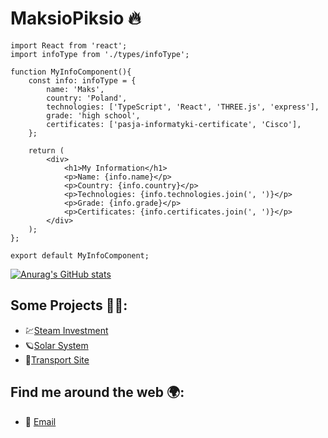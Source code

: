 # MaksioPiksio 🔥

```tsx
import React from 'react';
import infoType from './types/infoType';

function MyInfoComponent(){
    const info: infoType = {
        name: 'Maks',
        country: 'Poland',
        technologies: ['TypeScript', 'React', 'THREE.js', 'express'],
        grade: 'high school',
        certificates: ['pasja-informatyki-certificate', 'Cisco'],
    };

    return (
        <div>
            <h1>My Information</h1>
            <p>Name: {info.name}</p>
            <p>Country: {info.country}</p>
            <p>Technologies: {info.technologies.join(', ')}</p>
            <p>Grade: {info.grade}</p>
            <p>Certificates: {info.certificates.join(', ')}</p>
        </div>
    );
};

export default MyInfoComponent;
```

[![Anurag's GitHub stats](https://github-readme-stats.vercel.app/api?username=MaksioPiksio&show_icons=true&theme=tokyonight)](https://github.com/anuraghazra/github-readme-stats)

## Some Projects 👷‍♂️:
-    💹[Steam Investment](https://steam-investments.vercel.app)
-    🪐[Solar System](https://solar-system-xi-seven.vercel.app)
-    🚐[Transport Site](http://www.kat-pol-transport.pl)

## Find me around the web 🌍:

-   📧 [Email](mailto:maksio.piksio@icloud.com)
  
